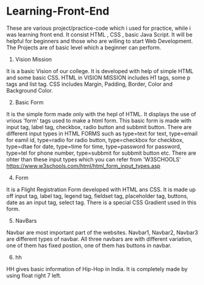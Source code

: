 # Learning-Front-End
These are various project/practice-code which i used for practice, while i was learning front end. It consist HTML , CSS , basic Java Script. It will be helpful for beginners and those who are willing to start Web Development. 
The Projects are of basic level which a beginner can perform.  


1) Vision Mission

It is a basic Vision of our college. It is developed with help of simple HTML and some basic CSS.
HTML in VISION MISSION includes H1 tags, some p tags and list tag.
CSS includes Margin, Padding, Border, Color and Background Color.


2) Basic Form

It is the simple form made only with the hepl of HTML. It displays the use of vrious 'form' tags used to make a html form.
This basic form is made with input tag, label tag, checkbox, radio button and subbmit button.
There are different input types in HTML FORMS such as type=text for text, type=email for eamil id, type=radio for radio button, type=checkbox for checkbox, type=dtae for date, type=time for time, type=password for password, type=tel for phone number, type=subbmit for subbmit button etc. 
There are ohter than these input types which you can refer from 'W3SCHOOLS'  https://www.w3schools.com/html/html_form_input_types.asp


4) Form

It is a Flight Registration Form developed with HTML ans CSS. 
It is made up off input tag, label tag, legend tag, fieldset tag, placeholder tag, buttons, date as an input tag, select tag. There is a special CSS Gradient used in this form.  

5) NavBars

Navbar are most important part of the websites.
Navbar1, Navbar2, Navbar3 are different types of navbar. All three navbars are with different variation, one of them has fixed postion, one of them has buttons in navbar.


6) hh

HH gives basic information of Hip-Hop in India. It is completely made by using float right 7 left.




